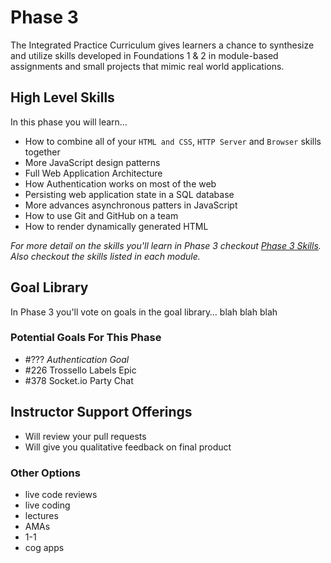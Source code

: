 # Phase 3

The Integrated Practice Curriculum gives learners a chance to synthesize and
utilize skills developed in Foundations 1 & 2 in module-based assignments and
small projects that mimic real world applications.

## High Level Skills

In this phase you will learn…

- How to combine all of your `HTML and CSS`, `HTTP Server` and `Browser` skills
together
- More JavaScript design patterns
- Full Web Application Architecture
- How Authentication works on most of the web
- Persisting web application state in a SQL database
- More advances asynchronous patters in JavaScript
- How to use Git and GitHub on a team
- How to render dynamically generated HTML


_For more detail on the skills you'll learn in Phase 3 checkout
[Phase 3 Skills](./skills.md). Also checkout the skills listed in each module._


## Goal Library

In Phase 3 you'll vote on goals in the goal library… blah blah blah


### Potential Goals For This Phase


- #??? _Authentication Goal_
- #226 Trossello Labels Epic
- #378 Socket.io Party Chat



## Instructor Support Offerings

- Will review your pull requests
- Will give you qualitative feedback on final product

### Other Options

- live code reviews
- live coding
- lectures
- AMAs
- 1-1
- cog apps
